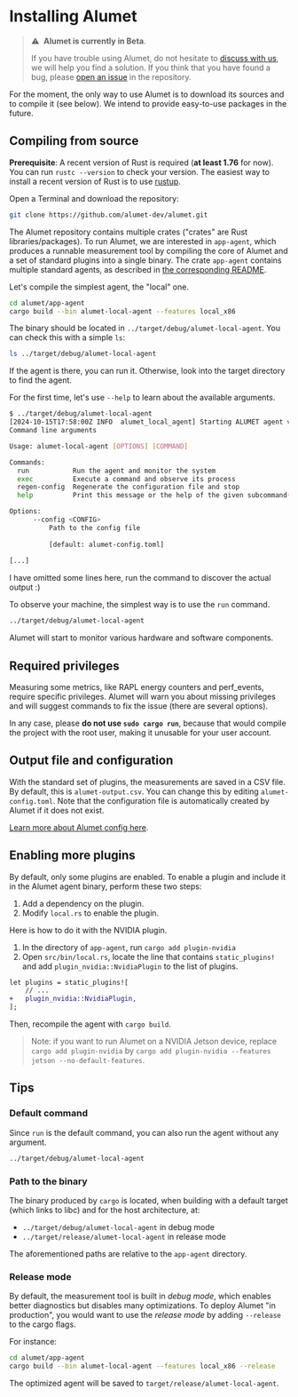 # Installing Alumet

> ⚠️&nbsp;&nbsp;**Alumet is currently in Beta**.
>
> If you have trouble using Alumet, do not hesitate to [discuss with us](https://github.com/alumet-dev/alumet/discussions), we will help you find a solution.
> If you think that you have found a bug, please [open an issue](https://github.com/alumet-dev/alumet/issues) in the repository.

For the moment, the only way to use Alumet is to download its sources and to compile it (see below).
We intend to provide easy-to-use packages in the future.

## Compiling from source

**Prerequisite**: A recent version of Rust is required (**at least 1.76** for now). You can run `rustc --version` to check your version. The easiest way to install a recent version of Rust is to use [rustup](https://rustup.rs/).

Open a Terminal and download the repository:

```sh
git clone https://github.com/alumet-dev/alumet.git
```

The Alumet repository contains multiple crates ("crates" are Rust libraries/packages).
To run Alumet, we are interested in `app-agent`, which produces a runnable measurement tool by compiling the core of Alumet and a set of standard plugins into a single binary. The crate `app-agent` contains multiple standard agents, as described in [the corresponding README](https://github.com/alumet-dev/alumet/blob/main/app-agent/README.md).

Let's compile the simplest agent, the "local" one.
```sh
cd alumet/app-agent
cargo build --bin alumet-local-agent --features local_x86
```

The binary should be located in `../target/debug/alumet-local-agent`. You can check this with a simple `ls`:
```sh
ls ../target/debug/alumet-local-agent
```

If the agent is there, you can run it. Otherwise, look into the target directory to find the agent.

For the first time, let's use `--help` to learn about the available arguments.
```sh
$ ../target/debug/alumet-local-agent
[2024-10-15T17:58:00Z INFO  alumet_local_agent] Starting ALUMET agent v0.6.1
Command line arguments

Usage: alumet-local-agent [OPTIONS] [COMMAND]

Commands:
  run           Run the agent and monitor the system
  exec          Execute a command and observe its process
  regen-config  Regenerate the configuration file and stop
  help          Print this message or the help of the given subcommand(s)

Options:
      --config <CONFIG>
          Path to the config file
          
          [default: alumet-config.toml]
          
[...]
```

I have omitted some lines here, run the command to discover the actual output :)

To observe your machine, the simplest way is to use the `run` command.

```sh
../target/debug/alumet-local-agent
```

Alumet will start to monitor various hardware and software components.

## Required privileges

Measuring some metrics, like RAPL energy counters and perf_events, require specific privileges.
Alumet will warn you about missing privileges and will suggest commands to fix the issue (there are several options).

In any case, please **do not use `sudo cargo run`**, because that would compile the project with the root user, making it unusable for your user account.

## Output file and configuration

With the standard set of plugins, the measurements are saved in a CSV file.
By default, this is `alumet-output.csv`. You can change this by editing `alumet-config.toml`. Note that the configuration file is automatically created by Alumet if it does not exist.

[Learn more about Alumet config here](./config.md).

## Enabling more plugins

By default, only some plugins are enabled. To enable a plugin and include it in the Alumet agent binary, perform these two steps:
1. Add a dependency on the plugin.
2. Modify `local.rs` to enable the plugin.

Here is how to do it with the NVIDIA plugin.
1. In the directory of `app-agent`, run `cargo add plugin-nvidia`
2. Open `src/bin/local.rs`, locate the line that contains `static_plugins!` and add `plugin_nvidia::NvidiaPlugin` to the list of plugins.

```diff
let plugins = static_plugins![
    // ...
+   plugin_nvidia::NvidiaPlugin,
];
```

Then, recompile the agent with `cargo build`.

> Note: if you want to run Alumet on a NVIDIA Jetson device,
> replace `cargo add plugin-nvidia` by `cargo add plugin-nvidia --features jetson --no-default-features`. 

## Tips

### Default command

Since `run` is the default command, you can also run the agent without any argument.
```sh
../target/debug/alumet-local-agent
```

### Path to the binary

The binary produced by `cargo` is located, when building with a default target (which links to libc) and for the host architecture, at:
- `../target/debug/alumet-local-agent` in debug mode
- `../target/release/alumet-local-agent` in release mode

The aforementioned paths are relative to the `app-agent` directory.

### Release mode

By default, the measurement tool is built in _debug mode_, which enables better diagnostics but disables many optimizations.
To deploy Alumet "in production", you would want to use the _release mode_ by adding `--release` to the cargo flags.

For instance:
```sh
cd alumet/app-agent
cargo build --bin alumet-local-agent --features local_x86 --release
```

The optimized agent will be saved to `target/release/alumet-local-agent`.

